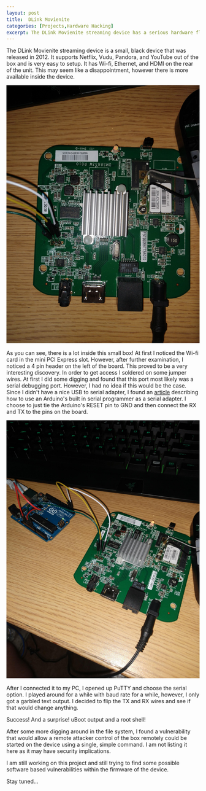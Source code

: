 ```yaml
---
layout: post
title:  DLink Movienite
categories: [Projects,Hardware Hacking]
excerpt: The DLink Movienite streaming device has a serious hardware flaw that is exploited easily for root level access.
---
```


The DLink Movienite streaming device is a small, black device that was released in 2012. It supports Netflix, Vudu, Pandora, and YouTube out of the box and is very easy to setup. It has Wi-fi, Ethernet, and HDMI on the rear of the unit. This may seem like a disappointment, however there is more available inside the device.  

![](/images/dlink-movienite.jpg)

As you can see, there is a lot inside this small box! At first I noticed the Wi-fi card in the mini PCI Express slot. However, after further examination, I noticed a 4 pin header on the left of the board. This proved to be a very interesting discovery. In order to get access I soldered on some jumper wires. At first I did some digging and found that this port most likely was a serial debugging port. However, I had no idea if this would be the case. Since I didn't have a nice USB to serial adapter, I found an [article](https://oscarliang.com/use-arduino-as-usb-serial-adapter-converter/) describing how to use an Arduino's built in serial programmer as a serial adapter. I choose to just tie the Arduino's RESET pin to GND and then connect the RX and TX to the pins on the board.


![](/images/dlink-movienite-2.jpg)

After I connected it to my PC, I opened up PuTTY and choose the serial option. I played around for a while with baud rate for a while, however, I only got a garbled text output. I decided to flip the TX and RX wires and see if that would change anything.

<!-- Missing Image
![](/images/dlink-movienite-3.jpg)
-->

Success! And a surprise! uBoot output and a root shell!

After some more digging around in the file system, I found a vulnerability that would allow a remote attacker control of the box remotely could be started on the device using a single, simple command. I am not listing it here as it may have security implications.

I am still working on this project and still trying to find some possible software based vulnerabilities within the firmware of the device.

Stay tuned...
